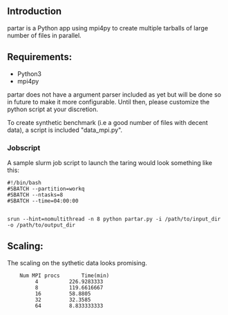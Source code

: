 ## Introduction
partar is a Python app using mpi4py to create multiple tarballs of large number of files in parallel.

## Requirements:
- Python3
- mpi4py

partar does not have a argument parser included as yet but will be done so in future to make it more configurable. 
Until then, please customize the python script at your discretion.



To create synthetic benchmark (i.e a good number of files with decent data), a script is included "data_mpi.py".

### Jobscript
A sample slurm job script to launch the taring would look something like this:

```
#!/bin/bash 
#SBATCH --partition=workq
#SBATCH --ntasks=8
#SBATCH --time=04:00:00


srun --hint=nomultithread -n 8 python partar.py -i /path/to/input_dir -o /path/to/output_dir
```

## Scaling:
The scaling on the sythetic data looks promising.
```
	Num MPI procs		Time(min)
	     4			226.9283333
	     8			119.6616667
	     16			58.8805
	     32			32.3585
	     64			8.833333333
```

